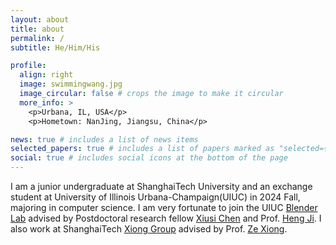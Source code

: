 ```yaml
---
layout: about
title: about
permalink: /
subtitle: He/Him/His

profile:
  align: right
  image: swimmingwang.jpg
  image_circular: false # crops the image to make it circular
  more_info: >
    <p>Urbana, IL, USA</p>
    <p>Hometown: NanJing, Jiangsu, China</p>

news: true # includes a list of news items
selected_papers: true # includes a list of papers marked as "selected={true}"
social: true # includes social icons at the bottom of the page
---
```


I am a junior undergraduate at ShanghaiTech University and an exchange student at University of Illinois Urbana-Champaign(UIUC) in 2024 Fall, majoring in computer science. I am very fortunate to join the UIUC [Blender Lab](https://blender.cs.illinois.edu/index.html) advised by Postdoctoral research fellow [Xiusi Chen](https://xiusic.github.io/) and Prof. [Heng Ji](https://blender.cs.illinois.edu/index.html). I also work at ShanghaiTech [Xiong Group](https://xiong-group.com/) advised by Prof. [Ze Xiong](https://xiong-group.com/people/).
